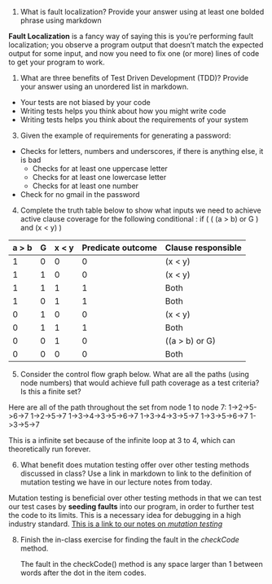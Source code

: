 1) What is fault localization? Provide your answer using at least one bolded phrase using markdown

**Fault Localization** is a fancy way of saying this is you’re performing fault localization; you observe a program output that doesn’t match the expected output for some input, and now you need to fix one (or more) lines of code to get your program to work.

1) What are three benefits of Test Driven Development (TDD)? Provide your answer using an unordered list in markdown.

- Your tests are not biased by your code
- Writing tests helps you think about how you might write code
- Writing tests helps you think about the requirements of your system

3) Given the example of requirements for generating a password:

- Checks for letters, numbers and underscores, if there is anything else, it is bad
  - Checks for at least one uppercase letter
  - Checks for at least one lowercase letter
  - Checks for at least one number
- Check for no gmail in the password

4) Complete the truth table below to show what inputs we need to achieve active clause coverage for the following conditional : if ( ( (a > b) or G ) and (x < y) )

| a > b | G | x < y | Predicate outcome | Clause responsible |
|-------|---|-------|-------------------|--------------------|
|   1   | 0 |   0   |         0         |      (x < y)       |
|   1   | 1 |   0   |         0         |      (x < y)       |
|   1   | 1 |   1   |         1         |        Both        |
|   1   | 0 |   1   |         1         |        Both        |
|   0   | 1 |   0   |         0         |      (x < y)       |
|   0   | 1 |   1   |         1         |        Both        |
|   0   | 0 |   1   |         0         |   ((a > b) or G)   |
|   0   | 0 |   0   |         0         |        Both        |

5) Consider the control flow graph below. What are all the paths (using node numbers) that would achieve full path coverage as a test criteria? Is this a finite set?

Here are all of the path throughout the set from node 1 to node 7:
1->2->5->6->7
1->2->5->7
1->3->4->3->5->6->7
1->3->4->3->5->7
1->3->5->6->7
1->3->5->7

This is a infinite set because of the infinite loop at 3 to 4, which can theoretically run forever.
   
6) What benefit does mutation testing offer over other testing methods discussed in class? Use a link in markdown to link to the definition of mutation testing we have in our lecture notes from today.

  Mutation testing is beneficial over other testing methods in that we can test our test cases by **seeding faults** into our program, in order to further test the code to its limits. This is a necessary idea for debugging in a high industry standard. [This is a link to our notes on *mutation testing*](https://cs2113-f24.github.io/j/software_testing#syntactic-structures)

8) Finish the in-class exercise for finding the fault in the *checkCode* method.

   The fault in the checkCode() method is any space larger than 1 between words after the dot in the item codes.




